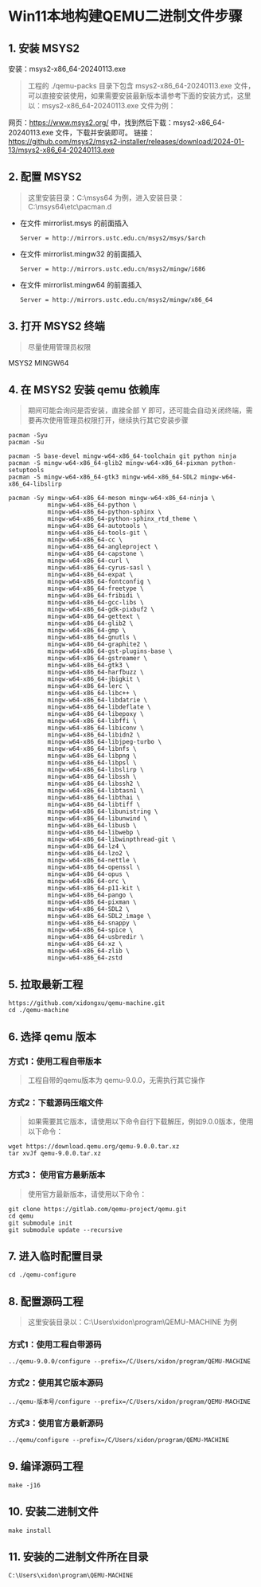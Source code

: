 # Win11本地构建QEMU二进制文件步骤



## 1. 安装 MSYS2 

安装：msys2-x86_64-20240113.exe

> 工程的 ./qemu-packs 目录下包含 msys2-x86_64-20240113.exe 文件，可以直接安装使用，如果需要安装最新版本请参考下面的安装方式，这里以：msys2-x86_64-20240113.exe 文件为例：

网页：https://www.msys2.org/ 中，找到然后下载：msys2-x86_64-20240113.exe 文件，下载并安装即可。 
链接：https://github.com/msys2/msys2-installer/releases/download/2024-01-13/msys2-x86_64-20240113.exe



## 2. 配置 MSYS2 

> 这里安装目录：C:\msys64 为例，进入安装目录：C:\msys64\etc\pacman.d 

- 在文件 mirrorlist.msys 的前面插入

  ```shell
  Server = http://mirrors.ustc.edu.cn/msys2/msys/$arch
  ```

- 在文件 mirrorlist.mingw32 的前面插入

  ```shell
  Server = http://mirrors.ustc.edu.cn/msys2/mingw/i686
  ```

- 在文件 mirrorlist.mingw64 的前面插入

  ```shell
  Server = http://mirrors.ustc.edu.cn/msys2/mingw/x86_64
  ```



## 3. 打开 MSYS2 终端

> 尽量使用管理员权限

MSYS2 MINGW64



## 4. 在 MSYS2 安装 qemu 依赖库

> 期间可能会询问是否安装，直接全部 Y 即可，还可能会自动关闭终端，需要再次使用管理员权限打开，继续执行其它安装步骤

```shell
pacman -Syu
pacman -Su
```

```shell
pacman -S base-devel mingw-w64-x86_64-toolchain git python ninja
pacman -S mingw-w64-x86_64-glib2 mingw-w64-x86_64-pixman python-setuptools
pacman -S mingw-w64-x86_64-gtk3 mingw-w64-x86_64-SDL2 mingw-w64-x86_64-libslirp
```

```shell
pacman -Sy mingw-w64-x86_64-meson mingw-w64-x86_64-ninja \
           mingw-w64-x86_64-python \
           mingw-w64-x86_64-python-sphinx \
           mingw-w64-x86_64-python-sphinx_rtd_theme \
           mingw-w64-x86_64-autotools \
           mingw-w64-x86_64-tools-git \
           mingw-w64-x86_64-cc \
           mingw-w64-x86_64-angleproject \
           mingw-w64-x86_64-capstone \
           mingw-w64-x86_64-curl \
           mingw-w64-x86_64-cyrus-sasl \
           mingw-w64-x86_64-expat \
           mingw-w64-x86_64-fontconfig \
           mingw-w64-x86_64-freetype \
           mingw-w64-x86_64-fribidi \
           mingw-w64-x86_64-gcc-libs \
           mingw-w64-x86_64-gdk-pixbuf2 \
           mingw-w64-x86_64-gettext \
           mingw-w64-x86_64-glib2 \
           mingw-w64-x86_64-gmp \
           mingw-w64-x86_64-gnutls \
           mingw-w64-x86_64-graphite2 \
           mingw-w64-x86_64-gst-plugins-base \
           mingw-w64-x86_64-gstreamer \
           mingw-w64-x86_64-gtk3 \
           mingw-w64-x86_64-harfbuzz \
           mingw-w64-x86_64-jbigkit \
           mingw-w64-x86_64-lerc \
           mingw-w64-x86_64-libc++ \
           mingw-w64-x86_64-libdatrie \
           mingw-w64-x86_64-libdeflate \
           mingw-w64-x86_64-libepoxy \
           mingw-w64-x86_64-libffi \
           mingw-w64-x86_64-libiconv \
           mingw-w64-x86_64-libidn2 \
           mingw-w64-x86_64-libjpeg-turbo \
           mingw-w64-x86_64-libnfs \
           mingw-w64-x86_64-libpng \
           mingw-w64-x86_64-libpsl \
           mingw-w64-x86_64-libslirp \
           mingw-w64-x86_64-libssh \
           mingw-w64-x86_64-libssh2 \
           mingw-w64-x86_64-libtasn1 \
           mingw-w64-x86_64-libthai \
           mingw-w64-x86_64-libtiff \
           mingw-w64-x86_64-libunistring \
           mingw-w64-x86_64-libunwind \
           mingw-w64-x86_64-libusb \
           mingw-w64-x86_64-libwebp \
           mingw-w64-x86_64-libwinpthread-git \
           mingw-w64-x86_64-lz4 \
           mingw-w64-x86_64-lzo2 \
           mingw-w64-x86_64-nettle \
           mingw-w64-x86_64-openssl \
           mingw-w64-x86_64-opus \
           mingw-w64-x86_64-orc \
           mingw-w64-x86_64-p11-kit \
           mingw-w64-x86_64-pango \
           mingw-w64-x86_64-pixman \
           mingw-w64-x86_64-SDL2 \
           mingw-w64-x86_64-SDL2_image \
           mingw-w64-x86_64-snappy \
           mingw-w64-x86_64-spice \
           mingw-w64-x86_64-usbredir \
           mingw-w64-x86_64-xz \
           mingw-w64-x86_64-zlib \
           mingw-w64-x86_64-zstd
```



## 5. 拉取最新工程

```shell
https://github.com/xidongxu/qemu-machine.git
cd ./qemu-machine
```



## 6. 选择 qemu 版本

### 方式1：使用工程自带版本

> 工程自带的qemu版本为 qemu-9.0.0，无需执行其它操作

### 方式2：下载源码压缩文件

> 如果需要其它版本，请使用以下命令自行下载解压，例如9.0.0版本，使用以下命令：

```shell
wget https://download.qemu.org/qemu-9.0.0.tar.xz
tar xvJf qemu-9.0.0.tar.xz
```

### 方式3： 使用官方最新版本

> 使用官方最新版本，请使用以下命令：

```shell
git clone https://gitlab.com/qemu-project/qemu.git
cd qemu
git submodule init
git submodule update --recursive
```



## 7. 进入临时配置目录

```shell
cd ./qemu-configure
```



## 8. 配置源码工程

>  这里安装目录以：C:\Users\xidon\program\QEMU-MACHINE 为例

###  方式1：使用工程自带源码

```shell
../qemu-9.0.0/configure --prefix=/C/Users/xidon/program/QEMU-MACHINE
```

### 方式2：使用其它版本源码

```shell
../qemu-版本号/configure --prefix=/C/Users/xidon/program/QEMU-MACHINE
```

### 方式3：使用官方最新源码

``` shell
../qemu/configure --prefix=/C/Users/xidon/program/QEMU-MACHINE
```



## 9. 编译源码工程

```shell
make -j16
```



## 10. 安装二进制文件

```shell
make install
```



## 11. 安装的二进制文件所在目录

```shell
C:\Users\xidon\program\QEMU-MACHINE
```

